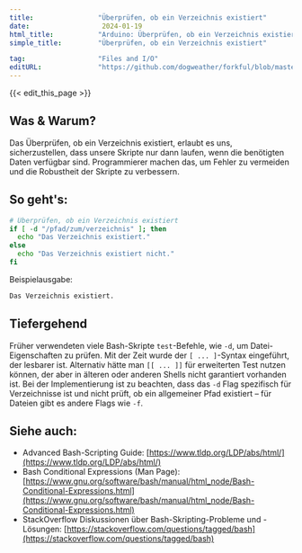 ```yaml
---
title:                "Überprüfen, ob ein Verzeichnis existiert"
date:                  2024-01-19
html_title:           "Arduino: Überprüfen, ob ein Verzeichnis existiert"
simple_title:         "Überprüfen, ob ein Verzeichnis existiert"

tag:                  "Files and I/O"
editURL:              "https://github.com/dogweather/forkful/blob/master/content/de/bash/checking-if-a-directory-exists.md"
---
```


{{< edit_this_page >}}

## Was & Warum?
Das Überprüfen, ob ein Verzeichnis existiert, erlaubt es uns, sicherzustellen, dass unsere Skripte nur dann laufen, wenn die benötigten Daten verfügbar sind. Programmierer machen das, um Fehler zu vermeiden und die Robustheit der Skripte zu verbessern.

## So geht's:

```Bash
# Überprüfen, ob ein Verzeichnis existiert
if [ -d "/pfad/zum/verzeichnis" ]; then
  echo "Das Verzeichnis existiert."
else
  echo "Das Verzeichnis existiert nicht."
fi
```

Beispielausgabe:

```Bash
Das Verzeichnis existiert.
```

## Tiefergehend
Früher verwendeten viele Bash-Skripte `test`-Befehle, wie `-d`, um Datei-Eigenschaften zu prüfen. Mit der Zeit wurde der `[ ... ]`-Syntax eingeführt, der lesbarer ist. Alternativ hätte man `[[ ... ]]` für erweiterten Test nutzen können, der aber in älteren oder anderen Shells nicht garantiert vorhanden ist. Bei der Implementierung ist zu beachten, dass das `-d` Flag spezifisch für Verzeichnisse ist und nicht prüft, ob ein allgemeiner Pfad existiert – für Dateien gibt es andere Flags wie `-f`.

## Siehe auch:

- Advanced Bash-Scripting Guide: [https://www.tldp.org/LDP/abs/html/](https://www.tldp.org/LDP/abs/html/)
- Bash Conditional Expressions (Man Page): [https://www.gnu.org/software/bash/manual/html_node/Bash-Conditional-Expressions.html](https://www.gnu.org/software/bash/manual/html_node/Bash-Conditional-Expressions.html)
- StackOverflow Diskussionen über Bash-Skripting-Probleme und -Lösungen: [https://stackoverflow.com/questions/tagged/bash](https://stackoverflow.com/questions/tagged/bash)
